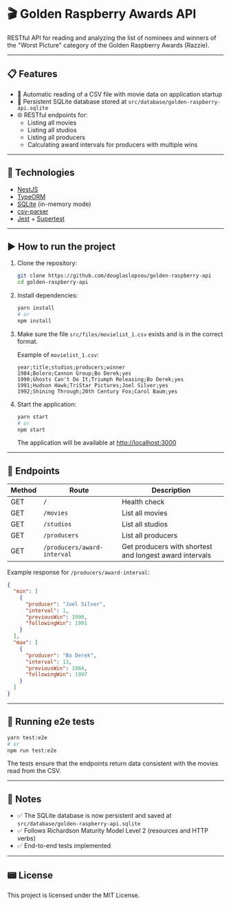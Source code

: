 # 🎬 Golden Raspberry Awards API

RESTful API for reading and analyzing the list of nominees and winners of the "Worst Picture" category of the Golden Raspberry Awards (Razzie).

---

## 📋 Features

- 📅 Automatic reading of a CSV file with movie data on application startup
- 🧠 Persistent SQLite database stored at `src/database/golden-raspberry-api.sqlite`
- 🌐 RESTful endpoints for:
  - Listing all movies
  - Listing all studios
  - Listing all producers
  - Calculating award intervals for producers with multiple wins

---

## 🚀 Technologies

- [NestJS](https://nestjs.com/)
- [TypeORM](https://typeorm.io/)
- [SQLite](https://www.sqlite.org/index.html) (in-memory mode)
- [csv-parser](https://www.npmjs.com/package/csv-parser)
- [Jest](https://jestjs.io/) + [Supertest](https://www.npmjs.com/package/supertest)

---

## ▶️ How to run the project

1. Clone the repository:

   ```bash
   git clone https://github.com/douglaslopsou/golden-raspberry-api
   cd golden-raspberry-api
   ```

2. Install dependencies:

   ```bash
   yarn install
   # or
   npm install
   ```

3. Make sure the file `src/files/movielist_1.csv` exists and is in the correct format.

   Example of `movielist_1.csv`:

   ```csv
   year;title;studios;producers;winner
   1984;Bolero;Cannon Group;Bo Derek;yes
   1990;Ghosts Can't Do It;Triumph Releasing;Bo Derek;yes
   1991;Hudson Hawk;TriStar Pictures;Joel Silver;yes
   1992;Shining Through;20th Century Fox;Carol Baum;yes
   ```

4. Start the application:

   ```bash
   yarn start
   # or
   npm start
   ```

   The application will be available at [http://localhost:3000](http://localhost:3000)

---

## 📡 Endpoints

| Method | Route                       | Description                                             |
| ------ | --------------------------- | ------------------------------------------------------- |
| GET    | `/`                         | Health check                                            |
| GET    | `/movies`                   | List all movies                                         |
| GET    | `/studios`                  | List all studios                                        |
| GET    | `/producers`                | List all producers                                      |
| GET    | `/producers/award-interval` | Get producers with shortest and longest award intervals |

Example response for `/producers/award-interval`:

```json
{
  "min": [
    {
      "producer": "Joel Silver",
      "interval": 1,
      "previousWin": 1990,
      "followingWin": 1991
    }
  ],
  "max": [
    {
      "producer": "Bo Derek",
      "interval": 13,
      "previousWin": 1984,
      "followingWin": 1997
    }
  ]
}
```

---

## 🧰 Running e2e tests

```bash
yarn test:e2e
# or
npm run test:e2e
```

The tests ensure that the endpoints return data consistent with the movies read from the CSV.

---

## 📌 Notes

- ✅ The SQLite database is now persistent and saved at `src/database/golden-raspberry-api.sqlite`
- ✅ Follows Richardson Maturity Model Level 2 (resources and HTTP verbs)
- ✅ End-to-end tests implemented

---

## 📟 License

This project is licensed under the MIT License.
